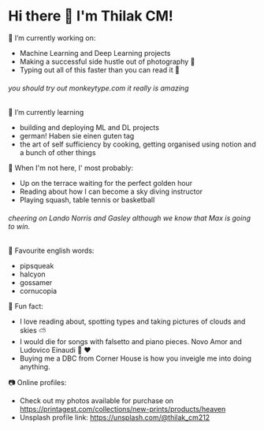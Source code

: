 # Hi there 🌊  I'm Thilak CM!

🔭 I’m currently working on:
- Machine Learning and Deep Learning projects 
- Making a successful side hustle out of photography 📸 
- Typing out all of this faster than you can read it 💨 
###### you should try out monkeytype.com it really is amazing

🌱 I’m currently learning 
- building and deploying ML and DL projects
- german! Haben sie einen guten tag 
- the art of self sufficiency by cooking, getting organised using notion and a bunch of other things

🐽  When I'm not here, I' most probably:
- Up on the terrace waiting for the perfect golden hour 
- Reading about how I can become a sky diving instructor 
- Playing squash, table tennis or basketball 
###### cheering on Lando Norris and Gasley although we know that Max is going to win. 

📕 Favourite english words: 
- pipsqueak 
- halcyon
- gossamer
- cornucopia 

🤩 Fun fact: 
- I love reading about, spotting types and taking pictures of clouds and skies ⛅️ 
- I would die for songs with falsetto and piano pieces. Novo Amor and Ludovico Einaudi 🙌 ♥️ 
- Buying me a DBC from Corner House is how you inveigle me into doing anything. 

📷 Online profiles: 
- Check out my photos available for purchase on https://printagest.com/collections/new-prints/products/heaven 
- Unsplash profile link: https://unsplash.com/@thilak_cm212
